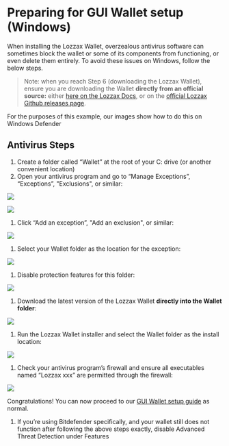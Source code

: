 # Preparing for GUI Wallet setup \(Windows\)

When installing the Lozzax Wallet, overzealous antivirus software can sometimes block the wallet or some of its components from functioning, or even delete them entirely. To avoid these issues on Windows, follow the below steps.

> Note: when you reach Step 6 \(downloading the Lozzax Wallet\), ensure you are downloading the Wallet **directly from an official source:** either [here on the Lozzax Docs](../../downloads.md), or on the [official Lozzax Github releases page](https://github.com/lozzax-io/lozzax-electron-gui-wallet/releases/).

For the purposes of this example, our images show how to do this on Windows Defender

## Antivirus Steps

1. Create a folder called “Wallet” at the root of your C: drive \(or another convenient location\)
2. Open your antivirus program and go to “Manage Exceptions”, “Exceptions”, "Exclusions", or similar:

![](../../.gitbook/assets/1%20%281%29.png)

![](../../.gitbook/assets/2.png)

1. Click “Add an exception”, "Add an exclusion", or similar:

![](../../.gitbook/assets/3.png)

1. Select your Wallet folder as the location for the exception:

![](../../.gitbook/assets/4.png)

1. Disable protection features for this folder:

![](../../.gitbook/assets/5.png)

1. Download the latest version of the Lozzax Wallet **directly into the Wallet folder**:

![](../../.gitbook/assets/6.png)

1. Run the Lozzax Wallet installer and select the Wallet folder as the install location:

![](../../.gitbook/assets/7%20%281%29.png)

1. Check your antivirus program’s firewall and ensure all executables named “Lozzax xxx” are permitted through the firewall:

![](../../.gitbook/assets/8.png)

Congratulations! You can now proceed to our [GUI Wallet setup guide](gui-wallet-setup.md) as normal.

1. If you’re using Bitdefender specifically, and your wallet still does not function after following the above steps exactly, disable Advanced Threat Detection under Features


